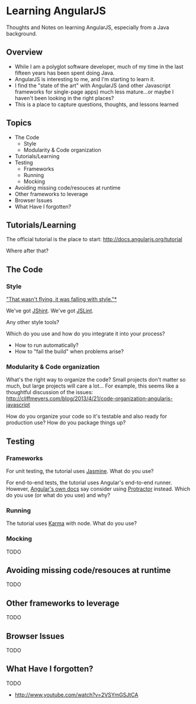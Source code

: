 # Learning AngularJS

Thoughts and Notes on learning AngularJS, especially from a Java background.

## Overview

* While I am a polyglot software developer, much of my time in the last fifteen years has been spent doing Java.
* AngularJS is interesting to me, and I'm starting to learn it.
* I find the "state of the art" with AngularJS (and other Javascript frameworks for single-page apps) much less mature...or maybe I haven't been looking in the right places?
* This is a place to capture questions, thoughts, and lessons learned

## Topics

* The Code
    * Style
    * Modularity & Code organization
* Tutorials/Learning
* Testing
    * Frameworks
    * Running
    * Mocking
* Avoiding missing code/resouces at runtime
* Other frameworks to leverage
* Browser Issues
* What Have I forgotten?

## Tutorials/Learning

The official tutorial is the place to start: http://docs.angularjs.org/tutorial

Where after that?

## The Code

### Style

["That wasn't flying, it was falling with style."*](http://www.youtube.com/watch?v=DwN6efmhp7E)

We've got [JShint](http://www.jshint.com/install/). 
We've got [JSLint](http://www.jslint.com).

Any other style tools?

Which do you use and how do you integrate it into your process?

* How to run automatically?
* How to "fail the build" when problems arise?

### Modularity & Code organization

What's the right way to organize the code? Small projects don't matter so much, but large projects will care a lot... For example, this seems like a thoughtful discussion of the issues: http://cliffmeyers.com/blog/2013/4/21/code-organization-angularjs-javascript

How do you organize your code so it's testable and also ready for production use?
How do you package things up?

## Testing

### Frameworks

For unit testing, the tutorial uses [Jasmine](http://pivotal.github.io/jasmine/). What do you use?

For end-to-end tests, the tutorial uses Angular's end-to-end runner. However, [Angular's own docs](http://docs.angularjs.org/guide/dev_guide.e2e-testing) say consider using [Protractor](https://github.com/angular/protractor) instead. Which do you use (or what do you use) and why?

### Running

The tutorial uses [Karma](http://karma-runner.github.io/0.8/index.html) with node. What do you use?

### Mocking

TODO

## Avoiding missing code/resouces at runtime

TODO

## Other frameworks to leverage

TODO

## Browser Issues

TODO

## What Have I forgotten?

TODO

* http://www.youtube.com/watch?v=2VSYmGSJtCA
